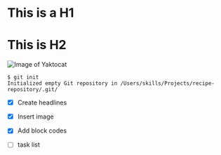 # This is a H1 #
# This is H2 #



![Image of Yaktocat](https://octodex.github.com/images/yaktocat.png)


```
$ git init
Initialized empty Git repository in /Users/skills/Projects/recipe-repository/.git/
```




- [x] Create headlines
- [x] Insert image
- [x] Add block codes
- [ ] task list










